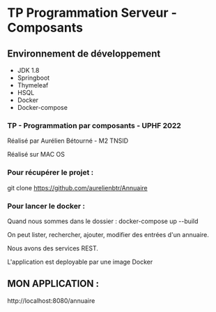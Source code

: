 # TP Programmation Serveur - Composants


## Environnement de développement

- JDK 1.8
- Springboot
- Thymeleaf
- HSQL
- Docker
- Docker-compose

### TP - Programmation par composants - UPHF 2022
Réalisé par Aurélien Bétourné - M2 TNSID

Réalisé sur MAC OS

### Pour récupérer le projet :
  git clone https://github.com/aurelienbtr/Annuaire
 
### Pour lancer le docker :
 Quand nous sommes dans le dossier :
 docker-compose up --build


On peut lister, rechercher, ajouter, modifier des entrées d'un annuaire.

Nous avons des services REST.

L'application est deployable par une image Docker


## MON APPLICATION :
http://localhost:8080/annuaire
